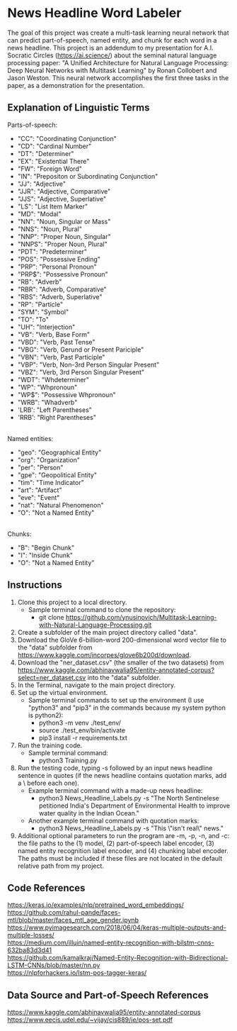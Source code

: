 # News Headline Word Labeler

The goal of this project was create a multi-task learning neural network that can predict part-of-speech, named entity, and chunk for each word in a news headline. This project is an addendum to my presentation for A.I. Socratic Circles (https://ai.science/) about the seminal natural language processing paper: "A Unified Architecture for Natural Language Processing: Deep Neural Networks with Multitask Learning" by Ronan Collobert and Jason Weston. This neural network accomplishes the first three tasks in the paper, as a demonstration for the presentation.

## Explanation of Linguistic Terms

Parts-of-speech:<br>
- "CC": "Coordinating Conjunction"<br>
- "CD": "Cardinal Number"<br>
- "DT": "Determiner"<br>
- "EX": "Existential There"<br>
- "FW": "Foreign Word"<br>
- "IN": "Prepositon or Subordinating Conjunction"<br>
- "JJ": "Adjective"<br>
- "JJR": "Adjective, Comparative"<br>
- "JJS": "Adjective, Superlative"<br>
- "LS": "List Item Marker"<br>
- "MD": "Modal"<br>
- "NN": "Noun, Singular or Mass"<br>
- "NNS": "Noun, Plural"<br>
- "NNP": "Proper Noun, Singular"<br>
- "NNPS": "Proper Noun, Plural"<br>
- "PDT": "Predeterminer"<br>
- "POS": "Possessive Ending"<br>
- "PRP": "Personal Pronoun"<br>
- "PRP$": "Possessive Pronoun"<br>
- "RB": "Adverb"<br>
- "RBR": "Adverb, Comparative"<br>
- "RBS": "Adverb, Superlative"<br>
- "RP": "Particle"<br>
- "SYM": "Symbol"<br>
- "TO": "To"<br>
- "UH": "Interjection"<br>
- "VB": "Verb, Base Form"<br>
- "VBD": "Verb, Past Tense"<br>
- "VBG": "Verb, Gerund or Present Pariciple"<br>
- "VBN": "Verb, Past Participle"<br>
- "VBP": "Verb, Non-3rd Person Singular Present"<br>
- "VBZ": "Verb, 3rd Person Singular Present"<br>
- "WDT": "Whdeterminer"<br>
- "WP": "Whpronoun"<br>
- "WP$": "Possessive Whpronoun"<br>
- "WRB": "Whadverb"<br>
- 'LRB': "Left Parentheses"<br>
- 'RRB': "Right Parentheses"<br><br>

Named entities:<br>
- "geo": "Geographical Entity"<br>
- "org": "Organization"<br>
- "per": "Person"<br>
- "gpe": "Geopolitical Entity"<br>
- "tim": "Time Indicator"<br>
- "art": "Artifact"<br>
- "eve": "Event"<br>
- "nat": "Natural Phenomenon"<br>
- "O": "Not a Named Entity"<br><br>

Chunks:<br>
- "B": "Begin Chunk"<br>
- "I": "Inside Chunk"<br>
- "O": "Not a Named Entity"

## Instructions

1. Clone this project to a local directory.
    - Sample terminal command to clone the repository:
        - git clone https://github.com/ynusinovich/Multitask-Learning-with-Natural-Language-Processing.git
2. Create a subfolder of the main project directory called "data".
3. Download the GloVe 6-billion-word 200-dimensional word vector file to the "data" subfolder from https://www.kaggle.com/incorpes/glove6b200d/download.
4. Download the "ner_dataset.csv" (the smaller of the two datasets) from https://www.kaggle.com/abhinavwalia95/entity-annotated-corpus?select=ner_dataset.csv into the "data" subfolder.
5. In the Terminal, navigate to the main project directory.
6. Set up the virtual environment.
    - Sample terminal commands to set up the environment (I use "python3" and "pip3" in the commands because my system python is python2):
        - python3 -m venv ./test_env/
        - source ./test_env/bin/activate
        - pip3 install -r requirements.txt
7. Run the training code.
    - Sample terminal command:
        - python3 Training.py
8. Run the testing code, typing -s followed by an input news headline sentence in quotes (if the news headline contains quotation marks, add a \ before each one).
    - Example terminal command with a made-up news headline:
        - python3 News_Headline_Labels.py -s "The North Sentinelese petitioned India's Department of Environmental Health to improve water quality in the Indian Ocean."
    - Another example terminal command with quotation marks:
        - python3 News_Headline_Labels.py -s "This \\"isn't real\\" news."
9. Additional optional parameters to run the program are -m, -p, -n, and -c: the file paths to the (1) model, (2) part-of-speech label encoder, (3) named entity recognition label encoder, and (4) chunking label encoder. The paths must be included if these files are not located in the default relative path from my project.

## Code References

https://keras.io/examples/nlp/pretrained_word_embeddings/<br>
https://github.com/rahul-pande/faces-mtl/blob/master/faces_mtl_age_gender.ipynb<br>
https://www.pyimagesearch.com/2018/06/04/keras-multiple-outputs-and-multiple-losses/<br>
https://medium.com/illuin/named-entity-recognition-with-bilstm-cnns-632ba83d3d41<br>
https://github.com/kamalkraj/Named-Entity-Recognition-with-Bidirectional-LSTM-CNNs/blob/master/nn.py<br>
https://nlpforhackers.io/lstm-pos-tagger-keras/

## Data Source and Part-of-Speech References

https://www.kaggle.com/abhinavwalia95/entity-annotated-corpus<br>
https://www.eecis.udel.edu/~vijay/cis889/ie/pos-set.pdf
